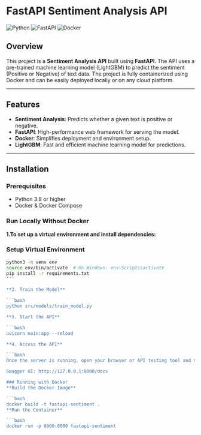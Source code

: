 # FastAPI Sentiment Analysis API

![Python](https://img.shields.io/badge/Python-3.8%2B-blue)
![FastAPI](https://img.shields.io/badge/FastAPI-0.95-green)
![Docker](https://img.shields.io/badge/Docker-Supported-blue)

## Overview
This project is a **Sentiment Analysis API** built using **FastAPI**. The API uses a pre-trained machine learning model (LightGBM) to predict the sentiment (Positive or Negative) of text data. The project is fully containerized using Docker and can be easily deployed locally or on any cloud platform.

---

## Features
- **Sentiment Analysis**: Predicts whether a given text is positive or negative.
- **FastAPI**: High-performance web framework for serving the model.
- **Docker**: Simplifies deployment and environment setup.
- **LightGBM**: Fast and efficient machine learning model for predictions.

---

## Installation

### Prerequisites
- Python 3.8 or higher
- Docker & Docker Compose



### Run Locally Without Docker
**1.To set up a virtual environment and install dependencies:**
### Setup Virtual Environment 
```bash
python3 -m venv env
source env/bin/activate  # On Windows: env\Scripts\activate
pip install -r requirements.txt
'''

**2. Train the Model**

```bash
python src/models/train_model.py

**3. Start the API**

```bash
uvicorn main:app --reload

**4. Access the API**

```bash
Once the server is running, open your browser or API testing tool and navigate to:

Swagger UI: http://127.0.0.1:8000/docs

### Running with Docker
**Build the Docker Image**

```bash
docker build -t fastapi-sentiment .
**Run the Container**

```bash
docker run -p 8000:8000 fastapi-sentiment





